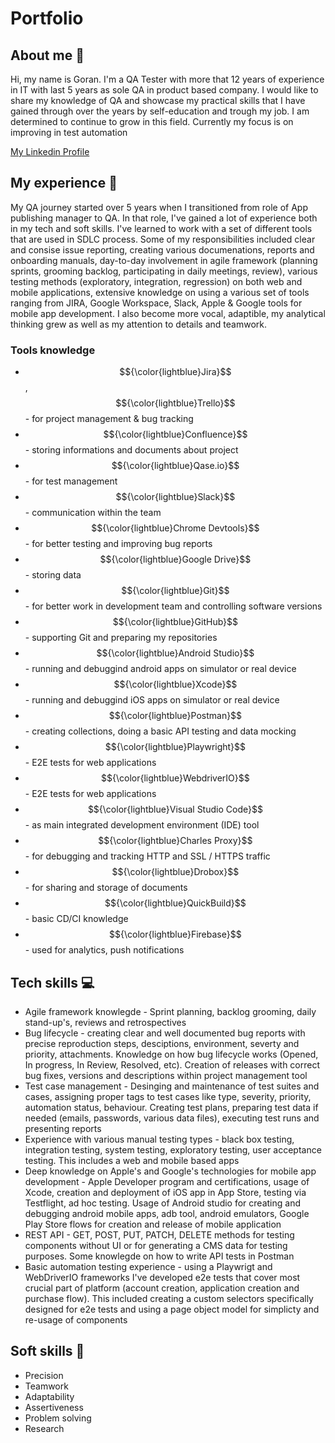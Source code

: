 # Portfolio

## About me 👋
Hi, my name is Goran. I'm a QA Tester with more that 12 years of experience in IT with last 5 years as sole QA in product based company. I would like to share my knowledge of QA and showcase my practical skills that I have gained through over the years by self-education and trough my job. I am determined to continue to grow in this field. Currently my focus is on improving in test automation


[My Linkedin Profile](https://www.linkedin.com/in/goran-vujasin/)


## My experience 🏢
My QA journey started over 5 years when I transitioned from role of App publishing manager to QA. In that role, I've gained a lot of experience both in my tech and soft skills. I've learned to work with a set of different tools that are used in SDLC process. Some of my responsibilities included clear and consise issue reporting, creating various documenations, reports and onboarding manuals, day-to-day involvement in agile framework (planning sprints, grooming backlog, participating in daily meetings, review), various testing methods (exploratory, integration, regression) on both web and mobile applications, extensive knowledge on using a various set of tools ranging from JIRA, Google Workspace, Slack, Apple & Google tools for mobile app development. I also become more vocal, adaptible, my analytical thinking grew as well as my attention to details and teamwork. 

### Tools knowledge

- $${\color{lightblue}Jira}$$, $${\color{lightblue}Trello}$$ - for project management & bug tracking
- $${\color{lightblue}Confluence}$$ - storing informations and documents about project
- $${\color{lightblue}Qase.io}$$ - for test management
- $${\color{lightblue}Slack}$$ - communication within the team
- $${\color{lightblue}Chrome Devtools}$$ - for better testing and improving bug reports
- $${\color{lightblue}Google Drive}$$ - storing data
- $${\color{lightblue}Git}$$ - for better work in development team and controlling software versions
- $${\color{lightblue}GitHub}$$ - supporting Git and preparing my repositories
- $${\color{lightblue}Android Studio}$$ - running and debuggind android apps on simulator or real device
- $${\color{lightblue}Xcode}$$ - running and debuggind iOS apps on simulator or real device
- $${\color{lightblue}Postman}$$ - creating collections, doing a basic API testing and data mocking
- $${\color{lightblue}Playwright}$$ - E2E tests for web applications
- $${\color{lightblue}WebdriverIO}$$ - E2E tests for web applications
- $${\color{lightblue}Visual Studio Code}$$ - as main integrated development environment (IDE) tool
- $${\color{lightblue}Charles Proxy}$$ - for debugging and tracking HTTP and SSL / HTTPS traffic
- $${\color{lightblue}Drobox}$$ - for sharing and storage of documents
- $${\color{lightblue}QuickBuild}$$ - basic CD/CI knowledge 
- $${\color{lightblue}Firebase}$$ - used for analytics, push notifications

## Tech skills 💻

- Agile framework knowlegde - Sprint planning, backlog grooming, daily stand-up's, reviews and retrospectives
- Bug lifecycle - creating clear and well documented bug reports with precise reproduction steps, desciptions, environment, severty and priority, attachments. Knowledge on how bug lifecycle works (Opened, In progress, In Review, Resolved, etc). Creation of releases with correct bug fixes, versions and descriptions within project management tool
- Test case management - Desinging and maintenance of test suites and cases, assigning proper tags to test cases like type, severity, priority, automation status, behaviour. Creating test plans, preparing test data if needed (emails, passwords, various data files), executing test runs and presenting reports
- Experience with various manual testing types - black box testing, integration testing, system testing, exploratory testing, user acceptance testing. This includes a web and mobile based apps
- Deep knowledge on Apple's and Google's technologies for mobile app development - Apple Developer program and certifications, usage of Xcode, creation and deployment of iOS app in App Store, testing via Testflight, ad hoc testing. Usage of Android studio for creating and debugging android mobile apps, adb tool, android emulators, Google Play Store flows for creation and release of mobile application
- REST API - GET, POST, PUT, PATCH, DELETE methods for testing components without UI or for generating a CMS data for testing purposes. Some knowlegde on how to write API tests in Postman
- Basic automation testing experience - using a Playwrigt and WebDriverIO frameworks I've developed e2e tests that cover most crucial part of platform (account creation, application creation and purchase flow). This included creating a custom selectors specifically designed for e2e tests and using a page object model for simplicty and re-usage of components

## Soft skills 📁

- Precision
- Teamwork
- Adaptability
- Assertiveness
- Problem solving
- Research
